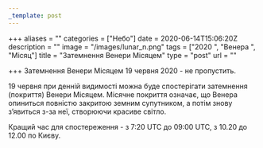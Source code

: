 ```yaml
---
_template: post
---
```


+++
aliases = ""
categories = ["Небо"]
date = 2020-06-14T15:06:20Z
description = ""
image = "/images/lunar_n.png"
tags = ["2020 ", "Венера ", "Місяц"]
title = "Затемнення Венери Місяцем"
type = "post"
url = ""

+++
Затемнення Венери Місяцем 19 червня 2020 - не пропустить.  
  
19 червня при денній видимості можна буде спостерігати затемнення (покриття) Венери Місяцем. Місячне покриття означає, що Венера опиниться повністю закритою земним супутником, а потім знову з’явиться з-за неї, створюючи красиве світло.  
  
Кращий час для спостереження - з 7:20 UTC до 09:00 UTC, з 10.20 до 12.00 по Києву.
